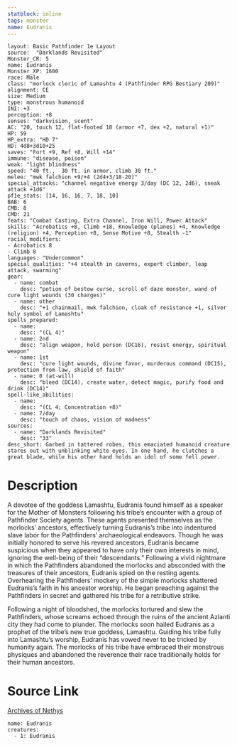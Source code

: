 ```yaml
---
statblock: inline
tags: monster
name: Eudranis
---
```

```statblock
layout: Basic Pathfinder 1e Layout
source:  "Darklands Revisited"
Monster_CR: 5
name: Eudranis
Monster_XP: 1600
race: Male
class: "morlock cleric of Lamashtu 4 (Pathfinder RPG Bestiary 209)"
alignment: CE
size: Medium
type: monstrous humanoid
INI: +3
perception: +8
senses: "darkvision, scent"
AC: "20, touch 12, flat-footed 18 (armor +7, dex +2, natural +1)"
HP: 59
HP_extra: "HD 7"
HD: 4d8+3d10+25
saves: "Fort +9, Ref +8, Will +14"
immune: "disease, poison"
weak: "light blindness"
speed: "40 ft.,  30 ft. in armor, climb 30 ft."
melee: "mwk falchion +9/+4 (2d4+3/18-20)"
special_attacks: "channel negative energy 3/day (DC 12, 2d6), sneak attack +1d6"
pf1e_stats: [14, 16, 16, 7, 18, 10]
BAB: 6
CMB: 8
CMD: 21
feats: "Combat Casting, Extra Channel, Iron Will, Power Attack"
skills: "Acrobatics +8, Climb +18, Knowledge (planes) +4, Knowledge (religion) +4, Perception +8, Sense Motive +8, Stealth -1"
racial_modifiers:
- Acrobatics 8
- Climb 8
languages: "Undercommon"
special_qualities: "+4 stealth in caverns, expert climber, leap attack, swarming"
gear:
  - name: combat
    desc: "potion of bestow curse, scroll of daze monster, wand of cure light wounds (30 charges)"
  - name: other
    desc: "+1 chainmail, mwk falchion, cloak of resistance +1, silver holy symbol of Lamashtu"
spells_prepared:
  - name:
    desc: "(CL 4)"
  - name: 2nd
    desc: "align weapon, hold person (DC16), resist energy, spiritual weapon"
  - name: 1st
    desc: "cure light wounds, divine favor, murderous command (DC15), protection from law, shield of faith"
  - name: 0 (at-will)
    desc: "bleed (DC14), create water, detect magic, purify food and drink (DC14)"
spell-like_abilities:
  - name:
    desc: "(CL 4; Concentration +8)"
  - name: 7/day
    desc: "touch of chaos, vision of madness"
sources:
  - name: "Darklands Revisited"
    desc: "33"
desc_short: Garbed in tattered robes, this emaciated humanoid creature stares out with unblinking white eyes. In one hand, he clutches a great blade, while his other hand holds an idol of some fell power.
```
# Description
A devotee of the goddess Lamashtu, Eudranis found himself as a speaker for the Mother of Monsters following his tribe’s encounter with a group of Pathfinder Society agents. These agents presented themselves as the morlocks’ ancestors, effectively turning Eudranis’s tribe into indentured slave labor for the Pathfinders’ archaeological endeavors. Though he was initially honored to serve his revered ancestors, Eudranis became suspicious when they appeared to have only their own interests in mind, ignoring the well-being of their “descendants.” Following a vivid nightmare in which the Pathfinders abandoned the morlocks and absconded with the treasures of their ancestors, Eudranis spied on the resting agents. Overhearing the Pathfinders’ mockery of the simple morlocks shattered Eudranis’s faith in his ancestor worship. He began preaching against the Pathfinders in secret and gathered his tribe for a retributive strike.

Following a night of bloodshed, the morlocks tortured and slew the Pathfinders, whose screams echoed through the ruins of the ancient Azlanti city they had come to plunder. The morlocks soon hailed Eudranis as a prophet of the tribe’s new true goddess, Lamashtu. Guiding his tribe fully into Lamashtu’s worship, Eudranis has vowed never to be tricked by humanity again. The morlocks of his tribe have embraced their monstrous physiques and abandoned the reverence their race traditionally holds for their human ancestors.
# Source Link
[Archives of Nethys](https://aonprd.com/MonsterDisplay.aspx?ItemName=Eudranis)
```encounter-table
name: Eudranis
creatures:
  - 1: Eudranis
```
